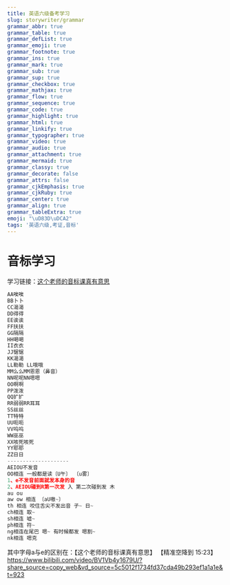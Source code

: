 ```yaml
---
title: 英语六级备考学习
slug: storywriter/grammar
grammar_abbr: true
grammar_table: true
grammar_defList: true
grammar_emoji: true
grammar_footnote: true
grammar_ins: true
grammar_mark: true
grammar_sub: true
grammar_sup: true
grammar_checkbox: true
grammar_mathjax: true
grammar_flow: true
grammar_sequence: true
grammar_code: true
grammar_highlight: true
grammar_html: true
grammar_linkify: true
grammar_typographer: true
grammar_video: true
grammar_audio: true
grammar_attachment: true
grammar_mermaid: true
grammar_classy: true
grammar_decorate: false
grammar_attrs: false
grammar_cjkEmphasis: true
grammar_cjkRuby: true
grammar_center: true
grammar_align: true
grammar_tableExtra: true
emoji: "\uD83D\uDCA2"
tags: '英语六级,考证,音标'
---
```


# 音标学习
学习链接：[这个老师的音标课真有意思](https://www.bilibili.com/video/BV1Vb4y1679U/?spm_id_from=333.337.search-card.all.click&vd_source=85143ebef149f78ad6d9c01fb85eb64b)

``` javascript
AA唉唉
BB卜卜
CC渴渴
DD得得
EE诶诶
FF扶扶
GG隔隔
HH喝喝
II衣衣
JJ锯锯
KK渴渴
LL勒勒 LL哦哦
MM么么MM恩恩（鼻音）
NN呢呢NN嗯嗯
OO啊啊
PP泼泼
QQ扩扩
RR弱弱RR耳耳
SS丝丝
TT特特
UU呃呃
VV呜呜
WW巫巫
XX咳死咳死
YY耶耶
ZZ日日
--------------------
AEIOU不发音
OO相连 一般都是读〔U午〕 〔u雾〕
1、e不发音前面就发本身的音
2、AEIOU碰到R第一次发 入 第二次碰到发 木
au ou
aw ow 相连 〔aU嗷~〕
th 相连 咬住舌尖不发出音 子~ 日~
ch相连 取~
sh相连 嘘~
ph相连 符~
ng相连在尾巴 嗯~ 有时候都发 嗯割~
nk相连 嗯克
```

其中字母a与e的区别在：【这个老师的音标课真有意思】 【精准空降到 15:23】 https://www.bilibili.com/video/BV1Vb4y1679U/?share_source=copy_web&vd_source=5c5012f1734fd37cda49b293ef1a1a1e&t=923
